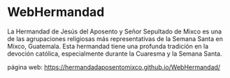 # WebHermandad
La Hermandad de Jesús del Aposento y Señor Sepultado de Mixco es una de las agrupaciones religiosas más representativas de la Semana Santa en Mixco, Guatemala. Esta hermandad tiene una profunda tradición en la devoción católica, especialmente durante la Cuaresma y la Semana Santa.

página web: https://hermandadaposentomixco.github.io/WebHermandad/
